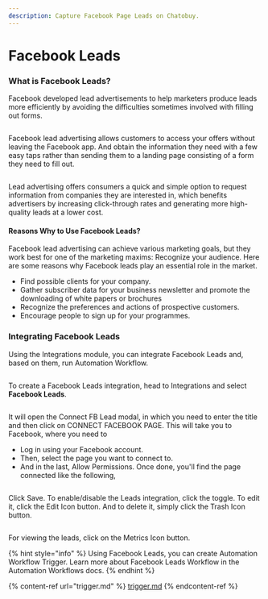```yaml
---
description: Capture Facebook Page Leads on Chatobuy.
---
```


# Facebook Leads

### What is Facebook Leads?

Facebook developed lead advertisements to help marketers produce leads more efficiently by avoiding the difficulties sometimes involved with filling out forms.

<figure><img src="https://files.gitbook.com/v0/b/gitbook-x-prod.appspot.com/o/spaces%2FhElFPtMZjXYjDDMBT5q2%2Fuploads%2Fb3EWk4dBxcVfK0fQvKNY%2FFacebook%20Leads%20Demo.jpg?alt=media&#x26;token=036382fb-6275-4e7f-83f7-2677f026256e" alt=""><figcaption></figcaption></figure>

Facebook lead advertising allows customers to access your offers without leaving the Facebook app. And obtain the information they need with a few easy taps rather than sending them to a landing page consisting of a form they need to fill out.

<figure><img src="https://files.gitbook.com/v0/b/gitbook-x-prod.appspot.com/o/spaces%2FhElFPtMZjXYjDDMBT5q2%2Fuploads%2FbWwTZq04bTfNBV0suerp%2FFacebook%20Leads%20Demo%20Working.gif?alt=media&#x26;token=c7afc238-57e4-4dba-8846-141ee616da99" alt=""><figcaption></figcaption></figure>

Lead advertising offers consumers a quick and simple option to request information from companies they are interested in, which benefits advertisers by increasing click-through rates and generating more high-quality leads at a lower cost.

#### Reasons Why to Use Facebook Leads?

Facebook lead advertising can achieve various marketing goals, but they work best for one of the marketing maxims: Recognize your audience. Here are some reasons why Facebook leads play an essential role in the market.

* Find possible clients for your company.
* Gather subscriber data for your business newsletter and promote the downloading of white papers or brochures
* Recognize the preferences and actions of prospective customers.
* Encourage people to sign up for your programmes.

### Integrating Facebook Leads

Using the Integrations module, you can integrate Facebook Leads and, based on them, run Automation Workflow.

<figure><img src="https://files.gitbook.com/v0/b/gitbook-x-prod.appspot.com/o/spaces%2FhElFPtMZjXYjDDMBT5q2%2Fuploads%2F2TXVWQ1KgRgB9cOIMtIK%2FAccessing%20Facebook%20Leads%20option%20in%20the%20Integrations%20module.png?alt=media&#x26;token=654b2c6e-f263-48ea-a943-87e7aa826926" alt=""><figcaption></figcaption></figure>

To create a Facebook Leads integration, head to Integrations and select **Facebook Leads**.

<figure><img src="https://files.gitbook.com/v0/b/gitbook-x-prod.appspot.com/o/spaces%2FhElFPtMZjXYjDDMBT5q2%2Fuploads%2FduMOktdCY6G0Q4k5uwt6%2FConnect%20FB%20Lead%20Modal.png?alt=media&#x26;token=b3622b67-1084-47f6-b1fe-7ee442eb91f0" alt=""><figcaption></figcaption></figure>

It will open the Connect FB Lead modal, in which you need to enter the title and then click on CONNECT FACEBOOK PAGE. This will take you to Facebook, where you need to

* Log in using your Facebook account.
* Then, select the page you want to connect to.
* And in the last, Allow Permissions. Once done, you'll find the page connected like the following,

<figure><img src="https://files.gitbook.com/v0/b/gitbook-x-prod.appspot.com/o/spaces%2FhElFPtMZjXYjDDMBT5q2%2Fuploads%2F4xcWj5i3R4iMEngi6hFx%2FConnected%20FB%20Lead%20modal.png?alt=media&#x26;token=6263b65d-eaf1-4aa5-9bff-cf66fc383e72" alt=""><figcaption></figcaption></figure>

Click Save. To enable/disable the Leads integration, click the toggle. To edit it, click the Edit Icon button. And to delete it, simply click the Trash Icon button.

<figure><img src="https://files.gitbook.com/v0/b/gitbook-x-prod.appspot.com/o/spaces%2FhElFPtMZjXYjDDMBT5q2%2Fuploads%2Fzft5fxk2I1yUdAZ6dWz0%2FConfigure%20Facebook%20Leads%20options.png?alt=media&#x26;token=2386ee02-b5c4-4b12-ac4b-96eae6ce04d7" alt=""><figcaption></figcaption></figure>

For viewing the leads, click on the Metrics Icon button.

{% hint style="info" %}
Using Facebook Leads, you can create Automation Workflow Trigger. Learn more about Facebook Leads Workflow in the Automation Workflows docs.
{% endhint %}

{% content-ref url="trigger.md" %}
[trigger.md](trigger.md)
{% endcontent-ref %}
